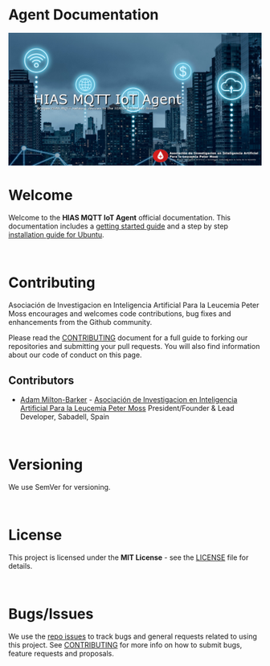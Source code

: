 # Agent Documentation

![HIAS MQTT IoT Agent](img/hias-mqtt-iot-agent.jpg)

# Welcome

Welcome to the **HIAS MQTT IoT Agent** official documentation. This documentation includes a [getting started guide](getting-started.md) and a step by step [installation guide for Ubuntu](installation/ubuntu.md).

&nbsp;

# Contributing
Asociación de Investigacion en Inteligencia Artificial Para la Leucemia Peter Moss encourages and welcomes code contributions, bug fixes and enhancements from the Github community.

Please read the [CONTRIBUTING](https://github.com/AIIAL/HIAS-MQTT-IoT-Agent/blob/main/CONTRIBUTING.md "CONTRIBUTING") document for a full guide to forking our repositories and submitting your pull requests. You will also find information about our code of conduct on this page.

## Contributors
- [Adam Milton-Barker](https://www.leukemiaairesearch.com/association/volunteers/adam-milton-barker "Adam Milton-Barker") - [Asociación de Investigacion en Inteligencia Artificial Para la Leucemia Peter Moss](https://www.leukemiaresearchassociation.ai "Asociación de Investigacion en Inteligencia Artificial Para la Leucemia Peter Moss") President/Founder & Lead Developer, Sabadell, Spain

&nbsp;

# Versioning
We use SemVer for versioning.

&nbsp;

# License
This project is licensed under the **MIT License** - see the [LICENSE](https://github.com/AIIAL/HIAS-MQTT-IoT-Agent/blob/main/LICENSE "LICENSE") file for details.

&nbsp;

# Bugs/Issues
We use the [repo issues](https://github.com/AIIAL/HIAS-MQTT-IoT-Agent/issues "repo issues") to track bugs and general requests related to using this project. See [CONTRIBUTING](https://github.com/AIIAL/HIAS-MQTT-IoT-Agent/CONTRIBUTING.md "CONTRIBUTING") for more info on how to submit bugs, feature requests and proposals.